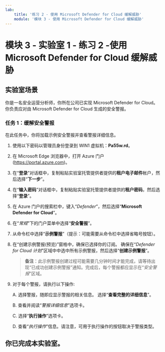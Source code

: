 ```yaml
---
lab:
    title: '练习 2 - 使用 Microsoft Defender for Cloud 缓解威胁'
    module: '模块 3 - 使用 Microsoft Defender for Cloud 缓解威胁'
---
```


# 模块 3 - 实验室 1 - 练习 2 -使用 Microsoft Defender for Cloud 缓解威胁

## 实验室场景

你是一名安全运营分析师，你所在公司已实现 Microsoft Defender for Cloud。你负责应对由 Microsoft Defender for Cloud 生成的安全警报。


### 任务 1：缓解安全警报

在此任务中，你将加载示例安全警报并查看警报详细信息。

1. 使用以下密码以管理员身份登录到 WIN1 虚拟机：**Pa55w.rd**。  

2. 在 Microsoft Edge 浏览器中，打开 Azure 门户 (https://portal.azure.com)。

3. 在“**登录**”对话框中，复制粘贴实验室托管提供者提供的**租户电子邮件**帐户，然后选择“**下一步**”。

4. 在“**输入密码**”对话框中，复制粘贴实验室托管提供者提供的**租户密码**，然后选择“**登录**”。

5. 在 Azure 门户的搜索栏中，键入“*Defender*”，然后选择“**Microsoft Defender for Cloud**”。

6. 在“*常规*”下的门户菜单中选择“**安全警报**”。

7. 从命令栏中选择“**示例警报**”（提示：可能需要从命令栏中选择省略号按钮）。

8. 在“创建示例警报(预览)”窗格中，确保已选择你的订阅。  确保在“*Defender for Cloud 计划*”区域中中选中所有示例警报，然后选择“**创建示例警报**”。  

    >**备注**：此示例警报创建过程可能需要几分钟时间才能完成，请等待出现“已成功创建示例警报”通知。完成后，每个警报都应显示在“*安全警报*”区域。

9. 对于每个警报，请执行以下操作:  

    A. 选择警报，随即应显示警报的相关信息。  选择“**查看完整的详细信息**”。

    B. 查看并阅读“*警报详细信息*”选项卡。

    C. 选择“**执行操作**”选项卡。

    D. 查看“*执行操作*”信息。请注意，可用于执行操作的按钮取决于警报类型。

## 你已完成本实验室。
